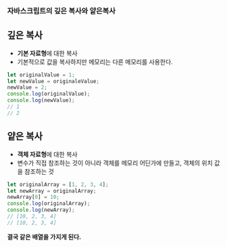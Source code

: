 ### 자바스크립트의 깊은 복사와 얕은복사

## 깊은 복사
- **기본 자료형**에 대한 복사
- 기본적으로 값을 복사하지만 메모리는 다른 메모리를 사용한다.
``` javascript
let originalValue = 1;
let newValue = originaleValue;
newValue = 2;
console.log(originalValue);
console.log(newValue);
// 1 
// 2
```

## 얕은 복사
- **객체 자료형**에 대한 복사
- 변수가 직접 참조하는 것이 아니라 객체를 메모리 어딘가에 만들고, 객체의 위치 값을 참조하는 것
``` javascript
let originalArray = [1, 2, 3, 4];
let newArray = originalArray;
newArray[0] = 10;
console.log(originalArray);
console.log(newArray);
// [10, 2, 3, 4]
// [10, 2, 3, 4]
```
**결국 같은 배열을 가지게 된다.**
